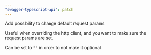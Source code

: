 ```yaml
---
"swagger-typescript-api": patch
---
```


Add possibility to change default request params

Useful when overriding the http client, and you want to make sure the request params are set.

Can be set to `""` in order to not make it optional.
